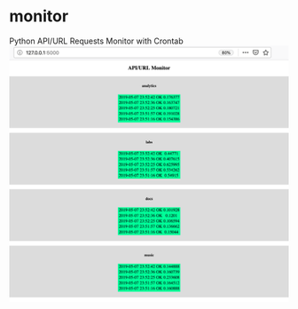 # monitor
Python API/URL Requests Monitor with Crontab
</br>
![Demo](https://github.com/dirkbosman/monitor/blob/master/demo.png)
